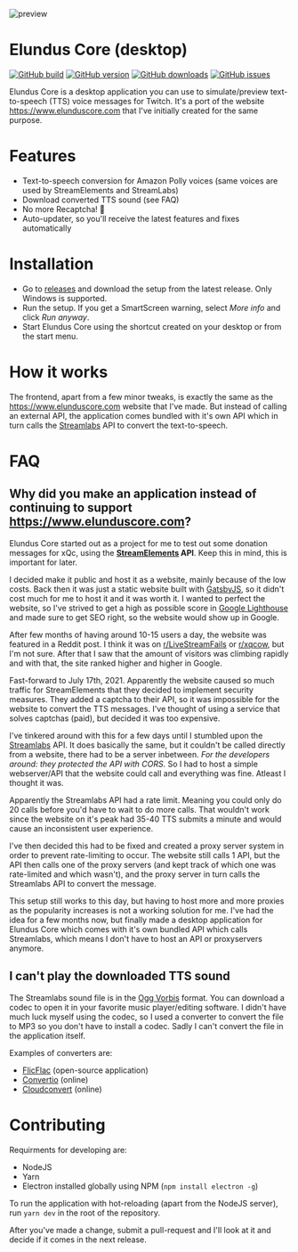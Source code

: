 ![preview](https://i.imgur.com/1EyWnIZ.png)

# Elundus Core (desktop) 
[![GitHub build](https://img.shields.io/github/workflow/status/SietseT/ElundusCoreApp/CI%20-%20Windows/main?style=flat-square)]()
[![GitHub version](https://img.shields.io/github/v/release/SietseT/ElundusCoreApp?style=flat-square)]()
[![GitHub downloads](https://img.shields.io/github/downloads/SietseT/ElundusCoreApp/total?style=flat-square)]()
[![GitHub issues](https://img.shields.io/github/issues/SietseT/ElundusCoreApp?style=flat-square)]()

Elundus Core is a desktop application you can use to simulate/preview text-to-speech (TTS) voice messages for Twitch. It's a port of the website https://www.elunduscore.com that I've initially created for the same purpose.

# Features
- Text-to-speech conversion for Amazon Polly voices (same voices are used by StreamElements and StreamLabs)
- Download converted TTS sound (see FAQ)
- No more Recaptcha! 🎉
- Auto-updater, so you'll receive the latest features and fixes automatically

# Installation
- Go to [releases](https://github.com/SietseT/ElundusCoreApp/releases) and download the setup from the latest release. Only Windows is supported. 
- Run the setup. If you get a SmartScreen warning, select _More info_ and click _Run anyway_.
- Start Elundus Core using the shortcut created on your desktop or from the start menu.

# How it works
The frontend, apart from a few minor tweaks, is exactly the same as the https://www.elunduscore.com website that I've made. But instead of calling an external API, the application comes bundled with it's own API which in turn calls the [Streamlabs](https://streamlabs.com) API to convert the text-to-speech.

# FAQ
## Why did you make an application instead of continuing to support https://www.elunduscore.com?
Elundus Core started out as a project for me to test out some donation messages for xQc, using the **[StreamElements](https://streamelements.com/) API**. Keep this in mind, this is important for later.

I decided make it public and host it as a website, mainly because of the low costs. Back then it was just a static website built with [GatsbyJS](https://www.gatsbyjs.com/), so it didn't cost much for me to host it and it was worth it. I wanted to perfect the website, so I've strived to get a high as possible score in [Google Lighthouse](https://developers.google.com/web/tools/lighthouse/) and made sure to get SEO right, so the website would show up in Google.

After few months of having around 10-15 users a day, the website was featured in a Reddit post. I think it was on [r/LiveStreamFails](https://www.reddit.com/r/LivestreamFails/) or [r/xqcow](https://www.reddit.com/r/xqcow/), but I'm not sure. After that I saw that the amount of visitors was climbing rapidly and with that, the site ranked higher and higher in Google.

Fast-forward to July 17th, 2021. Apparently the website caused so much traffic for StreamElements that they decided to implement security measures. They added a captcha to their API, so it was impossible for the website to convert the TTS messages. I've thought of using a service that solves captchas (paid), but decided it was too expensive. 

I've tinkered around with this for a few days until I stumbled upon the [Streamlabs](https://streamlabs.com) API. It does basically the same, but it couldn't be called directly from a website, there had to be a server inbetween. _For the developers around: they protected the API with CORS._ So I had to host a simple webserver/API that the website could call and everything was fine. Atleast I thought it was.

Apparently the Streamlabs API had a rate limit. Meaning you could only do 20 calls before you'd have to wait to do more calls. That wouldn't work since the website on it's peak had 35-40 TTS submits a minute and would cause an inconsistent user experience.

I've then decided this had to be fixed and created a proxy server system in order to prevent rate-limiting to occur. The website still calls 1 API, but the API then calls one of the proxy servers (and kept track of which one was rate-limited and which wasn't), and the proxy server in turn calls the Streamlabs API to convert the message.

This setup still works to this day, but having to host more and more proxies as the popularity increases is not a working solution for me. I've had the idea for a few months now, but finally made a desktop application for Elundus Core which comes with it's own bundled API which calls Streamlabs, which means I don't have to host an API or proxyservers anymore.

## I can't play the downloaded TTS sound
The Streamlabs sound file is in the [Ogg Vorbis](https://en.wikipedia.org/wiki/Vorbis) format. You can download a codec to open it in your favorite music player/editing software. I didn't have much luck myself using the codec, so I used a converter to convert the file to MP3 so you don't have to install a codec. Sadly I can't convert the file in the application itself.

Examples of converters are:
- [FlicFlac](https://github.com/DannyBen/FlicFlac) (open-source application)
- [Convertio](https://convertio.co/oga-mp3/) (online)
- [Cloudconvert](https://cloudconvert.com/oga-to-mp3) (online)

# Contributing
Requirments for developing are:
- NodeJS
- Yarn
- Electron installed globally using NPM (```npm install electron -g```)

To run the application with hot-reloading (apart from the NodeJS server), run ```yarn dev``` in the root of the repository.

After you've made a change, submit a pull-request and I'll look at it and decide if it comes in the next release.